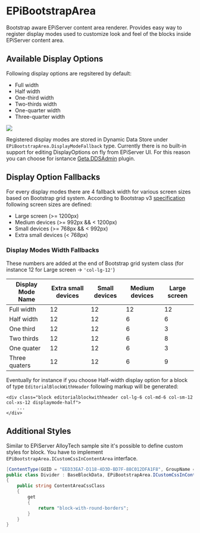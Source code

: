 EPiBootstrapArea
================

Bootstrap aware EPiServer content area renderer. Provides easy way to register display modes used to customize look and feel of the blocks inside EPiServer content area.

## Available Display Options
Following display options are regsitered by default:
* Full width
* Half width
* One-third width
* Two-thirds width
* One-quarter width
* Three-quarter width

![](https://ruiorq.dm2304.livefilestore.com/y2pJ4-y8MWiBSk3Gmk_-7grHj7anXZMfEc6oyw9kbs_lZjjnXJiVWZGQRduzg25S0AblsZgDAXNdlfzlcZRd6KZtAiRtbhHT3GktV2osP8vD44/display-modes.png?psid=1)

Registered display modes are stored in Dynamic Data Store under `EPiBootstrapArea.DisplayModeFallback` type. Currently there is no built-in support for editing DisplayOptions on fly from EPiServer UI. For this reason you can choose for isntance [Geta.DDSAdmin](https://github.com/Geta/DdsAdmin) plugin.

## Display Option Fallbacks
For every display modes there are 4 fallback width for various screen sizes based on Bootstrap grid system. According to Bootstrap v3 [specification](http://getbootstrap.com/css/#grid-options) following screen sizes are defined:
* Large screen (>= 1200px)
* Medium devices (>= 992px && < 1200px)
* Small devices (>= 768px && < 992px)
* Extra small devices (< 768px)

### Display Modes Width Fallbacks
These numbers are added at the end of Bootstrap grid system class (for instance 12 for Large screen -> `'col-lg-12'`)

| Display Mode Name   | Extra small devices | Small devices | Medium devices | Large screen |
|---------------------|---------------------|---------------|----------------|--------------|
|Full width           |12                   |12             |12              |12            |
|Half width           |12                   |12             |6               |6             |
|One third            |12                   |12             |6               |3             |
|Two thirds           |12                   |12             |6               |8             |
|One quater           |12                   |12             |6               |3             |
|Three quaters        |12                   |12             |6               |9             |


Eventually for instance if you choose Half-width display option for a block of type `EditorialBlockWithHeader` following markup will be generated:

```
<div class="block editorialblockwithheader col-lg-6 col-md-6 col-sm-12 col-xs-12 displaymode-half">
    ...
</div>
```

## Additional Styles
Similar to EPiServer AlloyTech sample site it's possible to define custom styles for block. You have to implement `EPiBootstrapArea.ICustomCssInContentArea` interface.

```csharp
[ContentType(GUID = "EED33EA7-D118-4D3D-BD7F-88C012DFA1F8", GroupName = SystemTabNames.Content)]
public class Divider : BaseBlockData, EPiBootstrapArea.ICustomCssInContentArea
{
    public string ContentAreaCssClass
    {
        get
        {
            return "block-with-round-borders";
        }
    }
}
```
